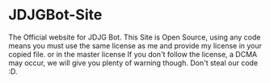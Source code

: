 # JDJGBot-Site
The Official website for JDJG Bot.
This Site is Open Source, using any code means you must use the same license as me and provide my license in your copied file.
or in the master license
If you don't follow the license, a DCMA may occur, we will give you plenty of warning though.
Don't steal our code :D.
